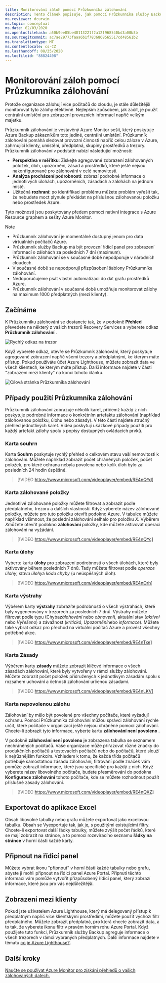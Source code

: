```yaml
---
title: Monitorování záloh pomocí Průzkumníka zálohování
description: Tento článek popisuje, jak pomocí Průzkumníka služby Backup provádět sledování záloh v reálném čase napříč trezory, předplatnými, oblastmi a klienty.
ms.reviewer: dcurwin
ms.topic: conceptual
ms.date: 02/03/2020
ms.openlocfilehash: a50b9ee05be48113221f2a12f968540bd3a00b3b
ms.sourcegitcommit: ac7ae29773faaa6b1f7836868565517cd48561b2
ms.translationtype: MT
ms.contentlocale: cs-CZ
ms.lasthandoff: 08/25/2020
ms.locfileid: "88824408"
---
```

# <a name="monitor-your-backups-with-backup-explorer"></a>Monitorování záloh pomocí Průzkumníka zálohování

Protože organizace zálohují více počítačů do cloudu, je stále důležitější monitorovat tyto zálohy efektivně. Nejlepším způsobem, jak začít, je použít centrální umístění pro zobrazení provozních informací napříč velkým majetku.

Průzkumník zálohování je vestavěný Azure Monitor sešit, který poskytuje Azure Backup zákazníkům toto jediné, centrální umístění. Průzkumník zálohování pomáhá sledovat provozní činnosti napříč celou záloze v Azure, zahrnující klienty, umístění, předplatná, skupiny prostředků a trezory. Průzkumník zálohování v podstatě nabízí následující možnosti:

* **Perspektiva v měřítku**: Získejte agregované zobrazení zálohovaných položek, úloh, upozornění, zásad a prostředků, které ještě nejsou nakonfigurované pro zálohování v celé nemovitosti.
* **Analýza procházení podrobností**: zobrazí podrobné informace o jednotlivých úlohách, upozorněních, zásadách a zálohách na jednom místě.
* Užitečná **rozhraní**: po identifikaci problému můžete problém vyřešit tak, že nebudete moct plynule překládat na příslušnou zálohovanou položku nebo prostředek Azure.

Tyto možnosti jsou poskytovány předem pomocí nativní integrace s Azure Resource graphem a sešity Azure Monitor.

> [!NOTE]
>
> * Průzkumník zálohování je momentálně dostupný jenom pro data virtuálních počítačů Azure.
> * Průzkumník služby Backup má být provozní řídicí panel pro zobrazení informací o zálohách za posledních 7 dní (maximum).
> * Průzkumník zálohování se v současné době nepodporuje v národních cloudech.
> * V současné době se nepodporují přizpůsobení šablony Průzkumníka zálohování.
> * Nedoporučujeme psát vlastní automatizaci do dat grafu prostředků Azure.
> * Průzkumník zálohování v současné době umožňuje monitorovat zálohy na maximum 1000 předplatných (mezi klienty).

## <a name="get-started"></a>Začínáme

K Průzkumníku zálohování se dostanete tak, že v podokně **Přehled** převedete na některý z vašich trezorů Recovery Services a vyberete odkaz **Průzkumník zálohování** .

![Rychlý odkaz na trezor](media/backup-azure-monitor-with-backup-explorer/vault-quick-link.png)

Když vyberete odkaz, otevře se Průzkumník zálohování, který poskytuje agregované zobrazení napříč všemi trezory a předplatnými, ke kterým máte přístup. Pokud používáte účet Azure Lighthouse, můžete zobrazit data ve všech klientech, ke kterým máte přístup. Další informace najdete v části "zobrazení mezi klienty" na konci tohoto článku.

![Cílová stránka Průzkumníka zálohování](media/backup-azure-monitor-with-backup-explorer/explorer-landing-page.png)

## <a name="backup-explorer-use-cases"></a>Případy použití Průzkumníka zálohování

Průzkumník zálohování zobrazuje několik karet, přičemž každý z nich poskytuje podrobné informace o konkrétním artefaktu zálohování (například zálohovanou položku, úlohu nebo zásady). V této části najdete stručný přehled jednotlivých karet. Videa poskytují ukázkové případy použití pro každý artefakt zálohy spolu s popisy dostupných ovládacích prvků.

### <a name="the-summary-tab"></a>Karta souhrn

Karta **Souhrn** poskytuje rychlý přehled o celkovém stavu vaší nemovitosti k zálohování. Můžete například zobrazit počet chráněných položek, počet položek, pro které ochrana nebyla povolena nebo kolik úloh bylo za posledních 24 hodin úspěšné.

> [!VIDEO https://www.microsoft.com/videoplayer/embed/RE4nQYd]

### <a name="the-backup-items-tab"></a>Karta zálohované položky

Jednotlivé zálohované položky můžete filtrovat a zobrazit podle předplatného, trezoru a dalších vlastností. Když vyberete název zálohované položky, můžete pro tuto položku otevřít podokno Azure. V tabulce můžete například všimnout, že poslední zálohování selhalo pro položku *X*. Výběrem *X*můžete otevřít podokno **zálohování** položky, kde můžete aktivovat operaci zálohování na vyžádání.

> [!VIDEO https://www.microsoft.com/videoplayer/embed/RE4nQYc]

### <a name="the-jobs-tab"></a>Karta úlohy

Vyberte kartu **úlohy** pro zobrazení podrobností o všech úlohách, které byly aktivovány během posledních 7 dnů. Tady můžete filtrovat podle *operace úlohy*, *stavu úlohy*a *kódu chyby* (u neúspěšných úloh).

> [!VIDEO https://www.microsoft.com/videoplayer/embed/RE4nOrh]

### <a name="the-alerts-tab"></a>Karta výstrahy

Výběrem karty **výstrahy** zobrazíte podrobnosti o všech výstrahách, které byly vygenerovány v trezorech za posledních 7 dnů. Výstrahy můžete filtrovat podle typu (Chyba*zálohování* nebo *obnovení*), aktuální stav (*aktivní* nebo *Vyřešeno*) a závažnost (*kritická*, *Upozornění*nebo *informace*). Můžete také vybrat odkaz pro přechod na virtuální počítač Azure a provést všechny potřebné akce.

> [!VIDEO https://www.microsoft.com/videoplayer/embed/RE4nTxe]

### <a name="the-policies-tab"></a>Karta Zásady

Výběrem karty **zásady** můžete zobrazit klíčové informace o všech zásadách zálohování, které byly vytvořeny v rámci služby zálohování. Můžete zobrazit počet položek přidružených k jednotlivým zásadám spolu s rozsahem uchování a četností zálohování určenou zásadami.

> [!VIDEO https://www.microsoft.com/videoplayer/embed/RE4nLKV]

### <a name="the-backup-not-enabled-tab"></a>Karta nepovolenou zálohu

Zálohování by mělo být povolené pro všechny počítače, které vyžadují ochranu. Pomocí Průzkumníka zálohování můžou správci zálohování rychle určit, které počítače v organizaci ještě nejsou chráněné pomocí zálohování. Chcete-li zobrazit tyto informace, vyberte kartu **zálohování není povoleno** .

V podokně **zálohování není povoleno** je zobrazena tabulka se seznamem nechráněných počítačů. Vaše organizace může přiřazovat různé značky do produkčních počítačů a testovacích počítačů nebo do počítačů, které slouží k nejrůznějším funkcím. Vzhledem k tomu, že každá třída počítačů potřebuje samostatnou zásadu zálohování, filtrování podle značek vám pomůže zobrazit informace, které jsou specifické pro každý z nich. Když vyberete název libovolného počítače, budete přesměrováni do podokna **Konfigurace zálohování** tohoto počítače, kde se můžete rozhodnout použít příslušné zásady zálohování.

> [!VIDEO https://www.microsoft.com/videoplayer/embed/RE4nQXZ]

## <a name="export-to-excel"></a>Exportovat do aplikace Excel

Obsah libovolné tabulky nebo grafu můžete exportovat jako excelovou tabulku. Obsah se Vyexportuje tak, jak je, s použitými existujícími filtry. Chcete-li exportovat další řádky tabulky, můžete zvýšit počet řádků, které se mají zobrazit na stránce, a to pomocí rozevíracího seznamu **řádky na stránce** v horní části každé karty.

## <a name="pin-to-the-dashboard"></a>Připnout na řídicí panel

Můžete vybrat ikonu "připnout" v horní části každé tabulky nebo grafu, abyste ji mohli připnout na řídicí panel Azure Portal. Připnutí těchto informací vám pomůže vytvořit přizpůsobený řídicí panel, který zobrazí informace, které jsou pro vás nejdůležitější.

## <a name="cross-tenant-views"></a>Zobrazení mezi klienty

Pokud jste uživatelem Azure Lighthouse, který má delegovaný přístup k předplatným napříč více klientskými prostředími, můžete použít výchozí filtr předplatného. Můžete zobrazit předplatná, pro která chcete zobrazit data, a to tak, že vyberete ikonu filtr v pravém horním rohu Azure Portal. Když použijete tuto funkci, Průzkumník služby Backup agreguje informace o všech trezorech v rámci vybraných předplatných. Další informace najdete v tématu [co je Azure Lighthouse?](../lighthouse/overview.md).

## <a name="next-steps"></a>Další kroky

[Naučte se používat Azure Monitor pro získání přehledů o vašich zálohovaných datech.](./backup-azure-monitoring-use-azuremonitor.md)
